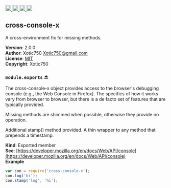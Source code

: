 <a href="https://travis-ci.org/Xotic750/cross-console-x"
   title="Travis status">
<img
   src="https://travis-ci.org/Xotic750/cross-console-x.svg?branch=master"
   alt="Travis status" height="18"/>
</a>
<a href="https://david-dm.org/Xotic750/cross-console-x"
   title="Dependency status">
<img src="https://david-dm.org/Xotic750/cross-console-x.svg"
   alt="Dependency status" height="18"/>
</a>
<a href="https://david-dm.org/Xotic750/cross-console-x#info=devDependencies"
   title="devDependency status">
<img src="https://david-dm.org/Xotic750/cross-console-x/dev-status.svg"
   alt="devDependency status" height="18"/>
</a>
<a href="https://badge.fury.io/js/cross-console-x" title="npm version">
<img src="https://badge.fury.io/js/cross-console-x.svg"
   alt="npm version" height="18"/>
</a>
<a name="module_cross-console-x"></a>

## cross-console-x
A cross-environment fix for missing methods.

**Version**: 2.0.0  
**Author**: Xotic750 <Xotic750@gmail.com>  
**License**: [MIT](&lt;https://opensource.org/licenses/MIT&gt;)  
**Copyright**: Xotic750  
<a name="exp_module_cross-console-x--module.exports"></a>

### `module.exports` ⏏
The cross-console-x object provides access to the browser's debugging console
(e.g., the Web Console in Firefox). The specifics of how it works vary from
browser to browser, but there is a de facto set of features that are
typically provided.

Missing methods are shimmed when possible, otherwise they provide no
operation.

Additional stamp() method provided.
A thin wrapper to any method that prepends a timestamp.

**Kind**: Exported member  
**See**: [https://developer.mozilla.org/en/docs/Web/API/console](https://developer.mozilla.org/en/docs/Web/API/console)  
**Example**  
```js
var con = require('cross-console-x');
con.log('hi');
con.stamp('log', 'hi');
```
